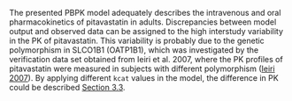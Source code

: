 The presented PBPK model adequately describes the intravenous and oral pharmacokinetics of pitavastatin in adults. Discrepancies between model output and observed data can be assigned to the high interstudy variability in the PK of pitavastatin. This variability is probably due to the genetic polymorphism in SLCO1B1 (OATP1B1), which was investigated by the verification data set obtained from Ieiri et al. 2007, where the PK profiles of pitavastatin were measured in subjects with different polymorphism  ([Ieiri 2007](#5-references)). By applying different `kcat` values in the model, the difference in PK could be described [Section 3.3](#33-concentration-time-profiles). 

